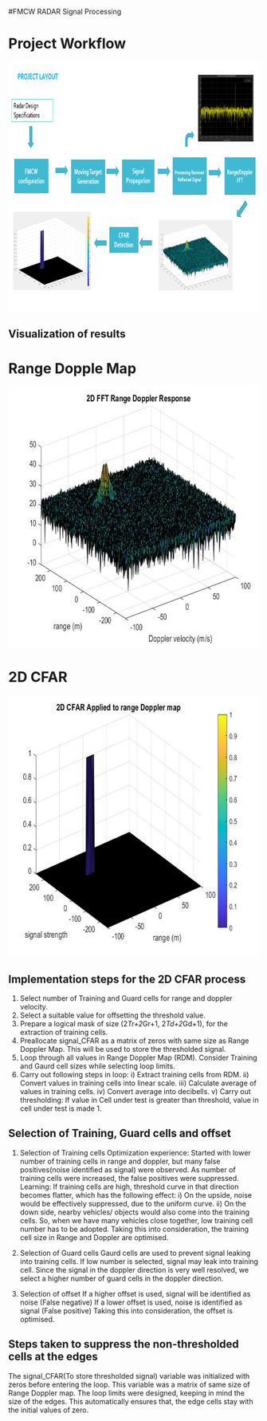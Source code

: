 #FMCW RADAR Signal Processing

# Project Workflow
<img src="media/project_flow.png" width="884" height="502" />

## Visualization of results

# Range Dopple Map

<img src="media/2DFFTRangeDopplerMap.jpg" width="700" height="525" />

# 2D CFAR

<img src="media/2DCFAR.jpg" width="700" height="525" />

## Implementation steps for the 2D CFAR process

1. Select number of Training and Guard cells for range and doppler velocity.
2. Select a suitable value for offsetting the threshold value.
3. Prepare a logical mask of size (2*Tr+2*Gr+1, 2*Td+2*Gd+1), for the extraction of training cells.
4. Preallocate signal_CFAR as a matrix of zeros with same size as Range Doppler Map. This will be used to store the thresholded signal.
5. Loop through all values in Range Doppler Map (RDM). Consider Training and Gaurd cell sizes while selecting loop limits.
6. Carry out following steps in loop:
	i) Extract training cells from RDM.
	ii) Convert values in training cells into linear scale.
	iii) Calculate average of values in training cells.
	iv) Convert average into decibells.
	v) Carry out thresholding: If value in Cell under test is greater than threshold, value in cell under test is made 1.

## Selection of Training, Guard cells and offset

1. Selection of Training cells
Optimization experience: 
Started with lower number of training cells in range and doppler, but many false positives(noise identified as signal) were observed.
As number of training cells were increased, the false positives were suppressed.
Learning:
If training cells are high, threshold curve in that direction becomes flatter, which has the following effect:
	i) On the upside, noise would be effectively suppressed, due to the uniform curve.
	ii) On the down side, nearby vehicles/ objects would also come into the training cells.
So, when we have many vehicles close together, low training cell number has to be adopted.
Taking this into consideration, the training cell size in Range and Doppler are optimised.

2. Selection of Guard cells
Gaurd cells are used to prevent signal leaking into training cells.
If low number is selected, signal may leak into training cell.
Since the signal in the doppler direction is very well resolved, we select a higher number of guard cells in the doppler direction.

3. Selection of offset
If a higher offset is used, signal will be identified as noise (False negative)
If a lower offset is used, noise is identified as signal (False positive)
Taking this into consideration, the offset is optimised.

## Steps taken to suppress the non-thresholded cells at the edges

The signal_CFAR(To store thresholded signal) variable was initialized with zeros before entering the loop.
This variable was a matrix of same size of Range Doppler map.
The loop limits were designed, keeping in mind the size of the edges.
This automatically ensures that, the edge cells stay with the initial values of zero.
